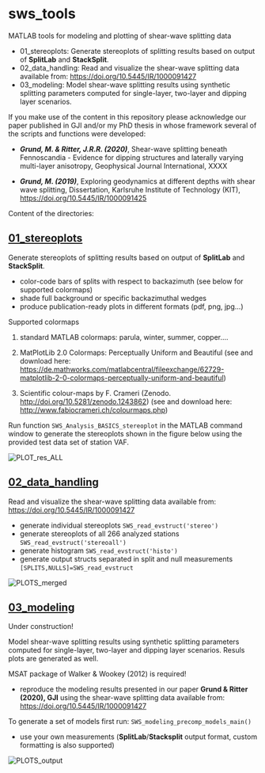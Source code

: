 # sws_tools
MATLAB tools for modeling and plotting of shear-wave splitting data

- 01_stereoplots: Generate stereoplots of splitting results based on output of **SplitLab** and **StackSplit**.
- 02_data_handling: Read and visualize the shear-wave splitting data available from: https://doi.org/10.5445/IR/1000091427
- 03_modeling: Model shear-wave splitting results using synthetic splitting parameters computed for single-layer, two-layer and dipping layer scenarios. 

If you make use of the content in this repository please acknowledge our paper published in GJI and/or my PhD thesis in whose framework several of the scripts and functions were developed:

- **_Grund, M. & Ritter, J.R.R. (2020)_**, Shear-wave splitting beneath Fennoscandia - Evidence for dipping structures and laterally varying multi-layer anisotropy, Geophysical Journal International, XXXX

- **_Grund, M. (2019)_**, Exploring geodynamics at different depths with shear wave splitting, Dissertation, Karlsruhe Institute of Technology (KIT), https://doi.org/10.5445/IR/1000091425 

Content of the directories:

## [01_stereoplots](https://github.com/michaelgrund/sws_tools/tree/master/01_stereoplots)
Generate stereoplots of splitting results based on output of **SplitLab** and **StackSplit**.

- color-code bars of splits with respect to backazimuth (see below for supported colormaps)
- shade full background or specific backazimuthal wedges
- produce publication-ready plots in different formats (pdf, png, jpg...)

Supported colormaps 
  1) standard MATLAB colormaps: parula, winter, summer, copper....

  2) MatPlotLib 2.0 Colormaps: Perceptually Uniform and Beautiful 
    (see and download here: https://de.mathworks.com/matlabcentral/fileexchange/62729-matplotlib-2-0-colormaps-perceptually-uniform-and-beautiful)

  3) Scientific colour-maps by F. Crameri (Zenodo. http://doi.org/10.5281/zenodo.1243862)
    (see and download here: http://www.fabiocrameri.ch/colourmaps.php)
    
Run function `SWS_Analysis_BASICS_stereoplot` in the MATLAB command window to generate the stereoplots shown in the figure below using the provided test data set of station VAF.    


![PLOT_res_ALL](https://user-images.githubusercontent.com/23025878/56903070-dfe03a00-6a9b-11e9-9cc0-606d9c2a4173.png)

## [02_data_handling](https://github.com/michaelgrund/sws_tools/tree/master/02_data_handling)

Read and visualize the shear-wave splitting data available from: https://doi.org/10.5445/IR/1000091427

- generate individual stereoplots `SWS_read_evstruct('stereo')` 
- generate stereoplots of all 266 analyzed stations `SWS_read_evstruct('stereoall')`
- generate histogram `SWS_read_evstruct('histo')`
- generate output structs separated in split and null measurements `[SPLITS,NULLS]=SWS_read_evstruct`

![PLOTS_merged](https://user-images.githubusercontent.com/23025878/57140316-c864c200-6db7-11e9-933b-b96c452f8349.png)

## [03_modeling](https://github.com/michaelgrund/sws_tools/tree/master/03_modeling)

Under construction!

Model shear-wave splitting results using synthetic splitting parameters computed for single-layer, two-layer and dipping layer scenarios. Resuls plots are generated as well.

MSAT package of Walker & Wookey (2012) is required!

- reproduce the modeling results presented in our paper **Grund & Ritter (2020), GJI** using the shear-wave splitting data available from: https://doi.org/10.5445/IR/1000091427

To generate a set of models first run:
`SWS_modeling_precomp_models_main()`


- use your own measurements (**SplitLab**/**Stacksplit** output format, custom formatting is also supported)

![PLOTS_output](https://user-images.githubusercontent.com/23025878/85557282-ec244080-b627-11ea-8ca5-c2ae25e36176.png)
